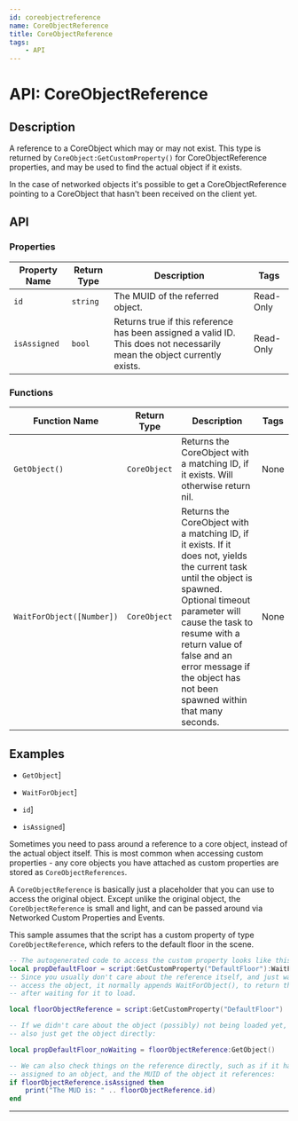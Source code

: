 ```yaml
---
id: coreobjectreference
name: CoreObjectReference
title: CoreObjectReference
tags:
    - API
---
```


# API: CoreObjectReference

## Description

A reference to a CoreObject which may or may not exist. This type is returned by `CoreObject:GetCustomProperty()` for CoreObjectReference properties, and may be used to find the actual object if it exists.

In the case of networked objects it's possible to get a CoreObjectReference pointing to a CoreObject that hasn't been received on the client yet.

## API

### Properties

| Property Name | Return Type | Description | Tags |
| -------- | ----------- | ----------- | ---- |
| `id` | `string` | The MUID of the referred object. | Read-Only |
| `isAssigned` | `bool` | Returns true if this reference has been assigned a valid ID. This does not necessarily mean the object currently exists. | Read-Only |

### Functions

| Function Name | Return Type | Description | Tags |
| -------- | ----------- | ----------- | ---- |
| `GetObject()` | `CoreObject` | Returns the CoreObject with a matching ID, if it exists. Will otherwise return nil. | None |
| `WaitForObject([Number])` | `CoreObject` | Returns the CoreObject with a matching ID, if it exists. If it does not, yields the current task until the object is spawned. Optional timeout parameter will cause the task to resume with a return value of false and an error message if the object has not been spawned within that many seconds. | None |

## Examples

- `GetObject`]

- `WaitForObject`]

- `id`]

- `isAssigned`]

Sometimes you need to pass around a reference to a core object, instead of the actual object itself. This is most common when accessing custom properties - any core objects you have attached as custom properties are stored as `CoreObjectReferences`.

A `CoreObjectReference` is basically just a placeholder that you can use to access the original object. Except unlike the original object, the `CoreObjectReference` is small and light, and can be passed around via Networked Custom Properties and Events.

This sample assumes that the script has a custom property of type `CoreObjectReference`, which refers to the default floor in the scene.

```lua
-- The autogenerated code to access the custom property looks like this:
local propDefaultFloor = script:GetCustomProperty("DefaultFloor"):WaitForObject()
-- Since you usually don't care about the reference itself, and just want to
-- access the object, it normally appends WaitForObject(), to return the object
-- after waiting for it to load.

local floorObjectReference = script:GetCustomProperty("DefaultFloor")

-- If we didn't care about the object (possibly) not being loaded yet, we could
-- also just get the object directly:

local propDefaultFloor_noWaiting = floorObjectReference:GetObject()

-- We can also check things on the reference directly, such as if it has been
-- assigned to an object, and the MUID of the object it references:
if floorObjectReference.isAssigned then
    print("The MUD is: " .. floorObjectReference.id)
end
```

---
